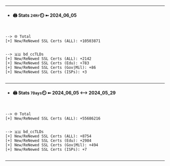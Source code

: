 

---
- #### 🖨️ **Stats** `24Hr`⏲️ ➼ 2024_06_05
```console


--> 🌐 Total
[+] New/ReNewed SSL Certs (ALL): +10503871


--> 🇧🇩 bd_ccTLDs
[+] New/ReNewed SSL Certs (ALL): +2142
[+] New/ReNewed SSL Certs (Edu): +783
[+] New/ReNewed SSL Certs (Gov|Mil): +86
[+] New/ReNewed SSL Certs (ISPs): +3


```

---
- #### 🖨️ **Stats** `7Days`⏲️ ➼ 2024_06_05 <--> 2024_05_29
```console


--> 🌐 Total
[+] New/ReNewed SSL Certs (ALL): +55686216


--> 🇧🇩 bd_ccTLDs
[+] New/ReNewed SSL Certs (ALL): +8754
[+] New/ReNewed SSL Certs (Edu): +2984
[+] New/ReNewed SSL Certs (Gov|Mil): +494
[+] New/ReNewed SSL Certs (ISPs): +7


```

---

